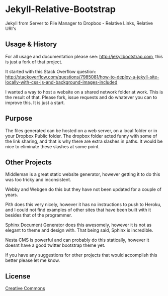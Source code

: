 # Jekyll-Relative-Bootstrap

Jekyll from Server to File Manager to Dropbox - Relative Links, Relative URI's

## Usage & History

For all usage and documentation please see: <http://jekyllbootstrap.com>, this is just a fork of that project.

It started with this Stack Overflow question: <http://stackoverflow.com/questions/7985081/how-to-deploy-a-jekyll-site-locally-with-css-js-and-background-images-included>

I wanted a way to host a website on a shared network folder at work.  This is the result of that.  Please fork, issue requests and do whatever you can to improve this.  It is just a start.

## Purpose

The files generated can be hosted on a web server, on a local folder or in your Dropbox Public folder.  The dropbox folder acted funny with some of the link sharing, and that is why there are extra slashes in paths.  It would be nice to eliminate these slashes at some point.

## Other Projects

Middleman is a great static website generator, however getting it to do this was too tricky and inconsistent.

Webby and Webgen do this but they have not been updated for a couple of years.

Pith does this very nicely, however it has no instructions to push to Heroku, and I could not find examples of other sites that have been built with it besides that of the programmer.

Sphinx Document Generator does this awesomely, however it is not as elegant to theme and design with.  That being said, Sphinx is incredible.

Nesta CMS is powerful and can probably do this statically, however it doesnt have a good twitter bootstrap theme yet.

If you have any suggestions for other projects that would accomplish this better please let me know.

## License

[Creative Commons](http://creativecommons.org/licenses/by-nc-sa/3.0/)
